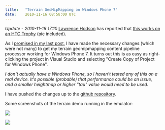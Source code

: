 ```yaml
---
title:   "Terrain GeoMipMapping on Windows Phone 7"
date:    2010-11-16 08:58:00 UTC
---
```


*Update - 2010-11-16 17:10* [Lawrence Hodson](http://sharky.bluecog.co.nz/) has reported that [this works on an HTC Trophy](http://twitter.com/#!/SharkyNZ/status/4453810541957120) (pic included).

As I [promised in my last post](/blog/archive/2010/11/16/an-xna--content-pipeline-processor-for-terrain), I have made the necessary changes (which were not many) to get my terrain geomipmapping content pipeline processor working for Windows Phone 7. It turns out this is as easy as right-clicking the project in Visual Studio and selecting "Create Copy of Project for Windows Phone".

*I don't actually have a Windows Phone, so I haven't tested any of this on a real device. It's possible (probable) that performance could be an issue, and a smaller heightmap or higher "tau" value would need to be used.*

I have pushed the changes up to the [github repository](https://github.com/tgjones/osiris).

Some screenshots of the terrain demo running in the emulator:

![](/assets/520c908af51f27a5a3000009/geomipmappingwp7-1.jpg)

![](/assets/520c908bf51f27a5a300000a/geomipmappingwp7-2.jpg)
